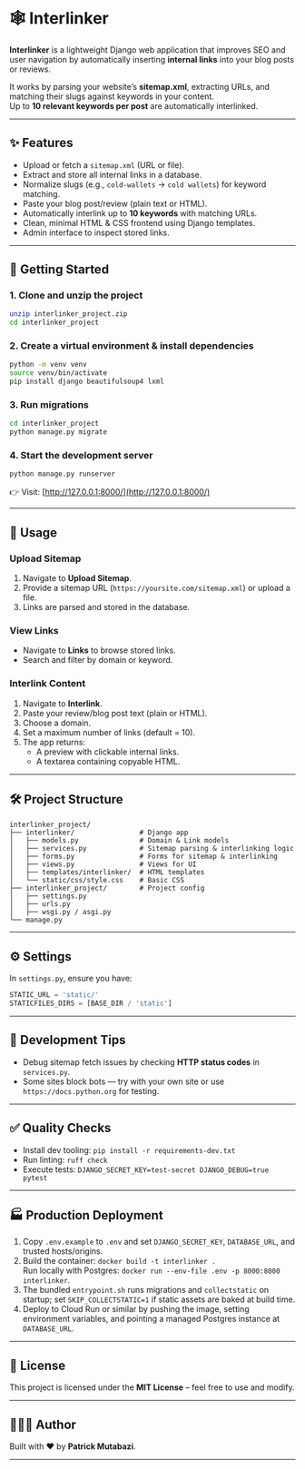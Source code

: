 # 🕸️ Interlinker

**Interlinker** is a lightweight Django web application that improves SEO and user navigation by automatically inserting **internal links** into your blog posts or reviews.  

It works by parsing your website’s **sitemap.xml**, extracting URLs, and matching their slugs against keywords in your content.  
Up to **10 relevant keywords per post** are automatically interlinked.

---

## ✨ Features

- Upload or fetch a `sitemap.xml` (URL or file).
- Extract and store all internal links in a database.
- Normalize slugs (e.g., `cold-wallets` → `cold wallets`) for keyword matching.
- Paste your blog post/review (plain text or HTML).
- Automatically interlink up to **10 keywords** with matching URLs.
- Clean, minimal HTML & CSS frontend using Django templates.
- Admin interface to inspect stored links.

---

## 🚀 Getting Started

### 1. Clone and unzip the project

```bash
unzip interlinker_project.zip
cd interlinker_project
```

### 2. Create a virtual environment & install dependencies

```bash
python -m venv venv
source venv/bin/activate
pip install django beautifulsoup4 lxml
```

### 3. Run migrations

```bash
cd interlinker_project
python manage.py migrate
```

### 4. Start the development server

```bash
python manage.py runserver
```

👉 Visit: [http://127.0.0.1:8000/](http://127.0.0.1:8000/)

---

## 🧩 Usage

### Upload Sitemap
1. Navigate to **Upload Sitemap**.  
2. Provide a sitemap URL (`https://yoursite.com/sitemap.xml`) or upload a file.  
3. Links are parsed and stored in the database.  

### View Links
- Navigate to **Links** to browse stored links.  
- Search and filter by domain or keyword.  

### Interlink Content
1. Navigate to **Interlink**.  
2. Paste your review/blog post text (plain or HTML).  
3. Choose a domain.  
4. Set a maximum number of links (default = 10).  
5. The app returns:
   - A preview with clickable internal links.  
   - A textarea containing copyable HTML.  

---

## 🛠️ Project Structure

```
interlinker_project/
├── interlinker/                # Django app
│   ├── models.py               # Domain & Link models
│   ├── services.py             # Sitemap parsing & interlinking logic
│   ├── forms.py                # Forms for sitemap & interlinking
│   ├── views.py                # Views for UI
│   ├── templates/interlinker/  # HTML templates
│   └── static/css/style.css    # Basic CSS
├── interlinker_project/        # Project config
│   ├── settings.py
│   ├── urls.py
│   ├── wsgi.py / asgi.py
└── manage.py
```

---

## ⚙️ Settings

In `settings.py`, ensure you have:

```python
STATIC_URL = 'static/'
STATICFILES_DIRS = [BASE_DIR / 'static']
```

---

## 🧪 Development Tips

- Debug sitemap fetch issues by checking **HTTP status codes** in `services.py`.  
- Some sites block bots — try with your own site or use `https://docs.python.org` for testing.  

---

## ✅ Quality Checks

- Install dev tooling: `pip install -r requirements-dev.txt`
- Run linting: `ruff check`
- Execute tests: `DJANGO_SECRET_KEY=test-secret DJANGO_DEBUG=true pytest`

---

## 🏭 Production Deployment

1. Copy `.env.example` to `.env` and set `DJANGO_SECRET_KEY`, `DATABASE_URL`, and trusted hosts/origins.
2. Build the container: `docker build -t interlinker .`  
   Run locally with Postgres: `docker run --env-file .env -p 8000:8000 interlinker`.
3. The bundled `entrypoint.sh` runs migrations and `collectstatic` on startup; set `SKIP_COLLECTSTATIC=1` if static assets are baked at build time.
4. Deploy to Cloud Run or similar by pushing the image, setting environment variables, and pointing a managed Postgres instance at `DATABASE_URL`.

---

## 📜 License

This project is licensed under the **MIT License** – feel free to use and modify.  

---

## 👨🏾‍💻 Author

Built with ❤️ by **Patrick Mutabazi**.  

---
